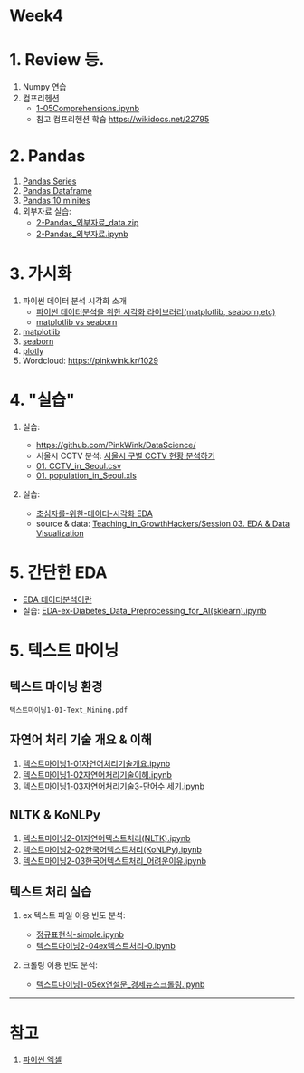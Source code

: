 # Week4

# 1. Review 등.

1. Numpy 연습
2. 컴프리헨션
    - [1-05Comprehensions.ipynb](notebooks/1-05Comprehensions.ipynb)
    - 참고 컴프리헨션 학습 https://wikidocs.net/22795

# 2. Pandas

1. [Pandas Series](notebooks/2-04Pandas_Series-0.ipynb)
2. [Pandas Dataframe](notebooks/2-05Pandas_DataFrame-0.ipynb)
3. [Pandas 10 minites](https://pandas.pydata.org/docs/user_guide/10min.html)
4. 외부자료 실습:
    - [2-Pandas_외부자료_data.zip](notebooks/2-Pandas_외부자료_data.zip)
    - [2-Pandas_외부자료.ipynb](notebooks/2-Pandas_외부자료.ipynb)



# 3. 가시화

1. 파이썬 데이터 분석 시각화 소개
    - [파이썬 데이터분석을 위한 시각화 라이브러리(matplotlib, seaborn,etc)](https://modulabs.co.kr/blog/python-data-analysis-matplotlib-seaborn-etc/#:~:text=Matplotlib%20vs%20seaborn,-Matplotlib%20%EB%8A%94%20%EC%A7%80%EC%86%8D%EC%A0%81&text=%EC%88%98%EB%A7%8E%EC%9D%80%20%EB%A0%8C%EB%8D%94%EB%A7%81%20%EB%B0%B1%EC%97%94%EB%93%9C%EB%A5%BC%20%EC%A0%9C%EA%B3%B5,%EB%90%9C%20Python%20%ED%94%8C%EB%A1%9C%ED%8C%85%20%EB%9D%BC%EC%9D%B4%EB%B8%8C%EB%9F%AC%EB%A6%AC%EC%9E%85%EB%8B%88%EB%8B%A4.)
    - [matplotlib vs seaborn](https://datauntold.com/matplotlib-vs-seaborn/)
1. [matplotlib](notebooks/2-가시화1-Matplotlib.ipynb)
2. [seaborn](notebooks/2-가시화2-Seaborn.ipynb)
3. [plotly](notebooks/2-가시화3-Plotly.ipynb)
4. Wordcloud: https://pinkwink.kr/1029



# 4. "실습"
1. 실습:
    - https://github.com/PinkWink/DataScience/
    - 서울시 CCTV 분석: [서울시 구별 CCTV 현황 분석하기](https://github.com/PinkWink/DataScience/blob/master/source_code/01.%20Basic%20of%20Python%2C%20Pandas%20and%20Matplotlib%20%20via%20analysis%20of%20CCTV%20in%20Seoul.ipynb)
    - [01. CCTV_in_Seoul.csv](https://github.com/PinkWink/DataScience/blob/master/data/01.%20CCTV_in_Seoul.csv)
    - [01. population_in_Seoul.xls](https://github.com/PinkWink/DataScience/blob/master/data/01.%20population_in_Seoul.xls)

2. 실습:
    - [초심자를-위한-데이터-시각화 EDA](https://medium.com/bondata/%EC%B4%88%EC%8B%AC%EC%9E%90%EB%A5%BC-%EC%9C%84%ED%95%9C-%EB%8D%B0%EC%9D%B4%ED%84%B0-%EC%8B%9C%EA%B0%81%ED%99%94-eda-%EA%B0%80%EC%9D%B4%EB%93%9C%EB%9D%BC%EC%9D%B8-%EC%8B%A4%EC%8A%B5-62d11f93e17e)
    - source & data: [Teaching_in_GrowthHackers/Session 03. EDA & Data Visualization](https://github.com/BokyungChoi/teaching_in_GrowthHackers/tree/master/Session%2003.%20EDA%20%26%20Data%20Visualization)

# 5. 간단한 EDA
- [EDA 데이터분석이란](notebooks/5_02EDA데이터분석이란.ipynb)
- 실습: [EDA-ex-Diabetes_Data_Preprocessing_for_AI(sklearn).ipynb](notebooks/5_01EDA-Data_Preprocessing_for_AI(sklearn).ipynb)

<!--
6. 실습: 네이버영화랭킹 크롤링 결과 분석
 - 참고: https://github.com/PinkWink/DataScience/blob/master/source_code/03-2.%20Naver%20Movie%20Rank.ipynb

3. "실습" Selenium 이용 클롤링과 데이터 수집
4. KRX 주식시세 크롤링
    - requests 이용 POST 방식
-->



# 5. 텍스트 마이닝

## 텍스트 마이닝 환경

`텍스트마이닝1-01-Text_Mining.pdf`
 
## 자연어 처리 기술 개요 & 이해

1. [텍스트마이닝1-01자연어처리기술개요.ipynb](!notebooks/텍스트마이닝1-01자연어처리기술1-개요.ipynb)
2. [텍스트마이닝1-02자연어처리기술이해.ipynb](!notebooks/텍스트마이닝1-02자연어처리기술2-이해.ipynb)
3. [텍스트마이닝1-03자연어처리기술3-단어수 세기.ipynb](!notebooks/텍스트마이닝1-03자연어처리기술3-단어수세기.ipynb)

## NLTK & KoNLPy

1. [텍스트마이닝2-01자연어텍스트처리(NLTK).ipynb](!notebooks/텍스트마이닝2-01자연어텍스트처리(NLTK).ipynb)
2. [텍스트마이닝2-02한국어텍스트처리(KoNLPy).ipynb](!notebooks/텍스트마이닝2-02한국어텍스트처리(KoNLPy).ipynb)
3. [텍스트마이닝2-03한국어텍스트처리_어려운이유.ipynb](!notebooks/텍스트마이닝2-03한국어텍스트처리_어려운이유.ipynb)


## 텍스트 처리 실습

1. ex 텍스트 파일 이용 빈도 분석:
   - [정규표현식-simple.ipynb](!notebooks/정규표현식-simple.ipynb)
   - [텍스트마이닝2-04ex텍스트처리-0.ipynb](!notebooks/텍스트마이닝2-04ex텍스트처리-0.ipynb)

3. 크롤링 이용 빈도 분석:
   - [텍스트마이닝1-05ex연설문_경제뉴스크롤링.ipynb](!notebooks/텍스트마이닝2-05ex연설문_경제뉴스-빈도분석.ipynb)


---
# 참고

1. [파이썬 엑셀](https://github.com/wikibook/pyexcel)
